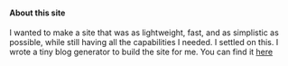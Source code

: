 #### About this site

I wanted to make a site that was as lightweight, fast, and as simplistic as possible, while still having all the capabilities I needed. I settled on this. I wrote a tiny blog generator to build the site for me. You can find it [here](github.com/aiddun.github.io)